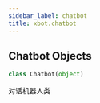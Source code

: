 ```yaml
---
sidebar_label: chatbot
title: xbot.chatbot
---
```


## Chatbot Objects

```python
class Chatbot(object)
```

对话机器人类


